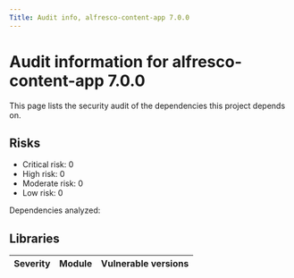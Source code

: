 ```yaml
---
Title: Audit info, alfresco-content-app 7.0.0
---
```


# Audit information for alfresco-content-app 7.0.0

This page lists the security audit of the dependencies this project depends on.

## Risks

- Critical risk: 0
- High risk: 0
- Moderate risk: 0
- Low risk: 0

Dependencies analyzed: 

## Libraries

| Severity | Module | Vulnerable versions |
| --- | --- | --- |


